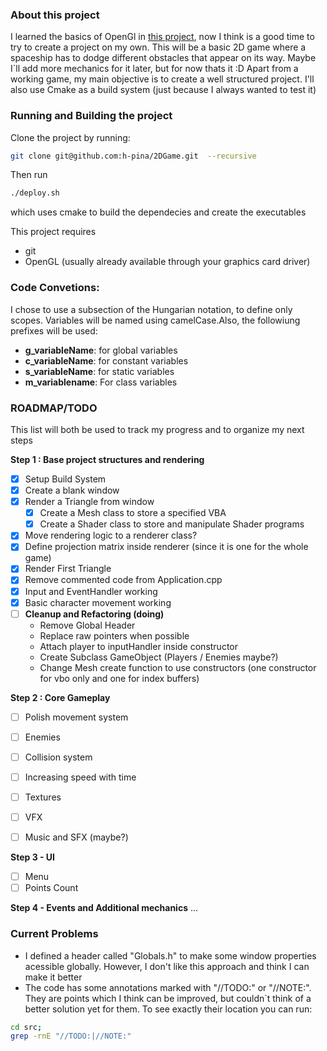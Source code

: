 
### About this project

I learned the basics of OpenGl in [this project](https://github.com/h-pina/open-gl), now I think is a good time to try to create a project on my own.
This will be a basic 2D game where a spaceship has to dodge different obstacles that appear on its way. Maybe I`ll add more mechanics for it later, but for now thats it :D
Apart from a working game, my main objective is to create a well structured project. I'll also use Cmake as a build system (just because I always wanted to test it)

### Running and Building the project

Clone the project by running:

```bash
git clone git@github.com:h-pina/2DGame.git  --recursive
```

Then run 
```bash
./deploy.sh
```
which uses cmake to build the dependecies and create the executables

This project requires
- git 
- OpenGL (usually already available through your graphics card driver)


### Code Convetions:

I chose to use a subsection of the Hungarian notation, to define only scopes. Variables will be named using camelCase.Also, the followiung prefixes will be used:
- **g_variableName**: for global variables
- **c_variableName**: for constant variables
- **s_variableName**: for static variables
- **m_variablename**: For class variables

### ROADMAP/TODO

This list will both be used to track my progress and to organize my next steps

**Step 1 : Base project structures and rendering**
- [x] Setup Build System
- [x] Create a blank window
- [x] Render a Triangle from window 
    - [x] Create a Mesh class to store a specified VBA
    - [x] Create a Shader class to store and manipulate Shader programs
- [x] Move rendering logic to a renderer class?
- [x] Define projection matrix inside renderer (since it is one for the whole game)
- [x] Render First Triangle  
- [x] Remove commented code from Application.cpp
- [x] Input and EventHandler working
- [x] Basic character movement working
- [ ] **Cleanup and Refactoring (doing)**
    - Remove Global Header 
    - Replace raw pointers when possible
    - Attach player to inputHandler inside constructor
    - Create Subclass GameObject (Players / Enemies maybe?)
    - Change Mesh create function to use constructors (one constructor for vbo only and one for index buffers)


**Step 2 : Core Gameplay**
- [ ] Polish movement system
- [ ] Enemies
- [ ] Collision system
- [ ] Increasing speed with time
- [ ] Textures   
- [ ] VFX
- [ ] Music and SFX (maybe?)


**Step 3 - UI**
- [ ] Menu
- [ ] Points Count

**Step 4 - Events and Additional mechanics**
...

### Current Problems

- I defined a header called "Globals.h" to make some window properties acessible globally. However, I don't like this approach and think I can make it better
- The code has some annotations marked with "//TODO:" or "//NOTE:". They are points which I think can be improved, but couldn`t think of a better solution yet for them. To see exactly their location you can run:
```bash
cd src;
grep -rnE "//TODO:|//NOTE:"
```


